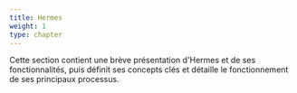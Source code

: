 ```yaml
---
title: Hermes
weight: 1
type: chapter
---
```


Cette section contient une brève présentation d'Hermes et de ses fonctionnalités, puis définit ses concepts clés et détaille le fonctionnement de ses principaux processus.
